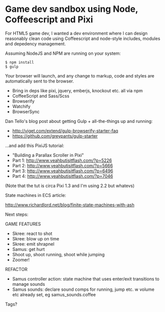 # Game dev sandbox using Node, Coffeescript and Pixi

For HTML5 game dev, I wanted a dev environment where I can design reasonably clean code using Coffeescript and node-style includes, modules and depedency management.

Assuming NodeJS and NPM are running on your system:

    $ npm install
    $ gulp

Your browser will launch, and any change to markup, code and styles are automatically sent to the browser.

* Bring in deps like pixi, jquery, emberjs, knockout etc. all via npm
* CoffeeScript and Sass/Scss
* Browserify
* Watchify
* BrowserSync


Dan Tello's blog post about getting Gulp + all-the-things up and running:

* http://viget.com/extend/gulp-browserify-starter-faq
* https://github.com/greypants/gulp-starter

...and add this PixiJS tutorial: 

* "Building a Parallax Scroller in Pixi"
* Part 1: http://www.yeahbutisitflash.com/?p=5226
* Part 2: http://www.yeahbutisitflash.com/?p=5666
* Part 3: http://www.yeahbutisitflash.com/?p=6496
* Part 4: http://www.yeahbutisitflash.com/?p=7046

(Note that the tut is circa Pixi 1.3 and I'm using 2.2 but whatevs)


State machines in ECS article:

http://www.richardlord.net/blog/finite-state-machines-with-ash

Next steps:

GAME FEATURES

- Skree: react to shot
- Skree: blow up on time
- Skree: emit shrapnel
- Samus: get hurt
- Shoot up, shoot running, shoot while jumping
- Zoomer!

REFACTOR
- Samus controller action: state machine that uses enter/exit transitions to manage sounds
- Samus sounds: declare sound comps for running, jump etc. w volume etc already set, eg samus_sounds.coffee



Tags?
